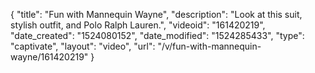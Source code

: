 {
    "title": "Fun with Mannequin Wayne",
    "description": "Look at this suit, stylish outfit, and Polo Ralph Lauren.",
    "videoid": "161420219",
    "date_created": "1524080152",
    "date_modified": "1524285433",
    "type": "captivate",
    "layout": "video",
    "url": "\/v\/fun-with-mannequin-wayne\/161420219"
}